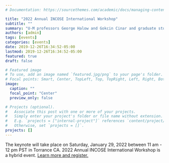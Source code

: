 ```yaml
---
# Documentation: https://sourcethemes.com/academic/docs/managing-content/

title: "2022 Annual INCOSE International Workshop"
subtitle: ""
summary: "U-M professors George Halow and Gokcin Cinar and graduate student Julia Weiss will give a keynote speech on the new undergraduate model-based systems engineering program at the University of Michigan."
authors: [admin]
tags: [events]
categories: [events]
date: 2019-12-26T16:34:52-05:00
lastmod: 2019-12-26T16:34:52-05:00
featured: true
draft: false

# Featured image
# To use, add an image named `featured.jpg/png` to your page's folder.
# Focal points: Smart, Center, TopLeft, Top, TopRight, Left, Right, BottomLeft, Bottom, BottomRight.
image:
  caption: ""
  focal_point: "Center"
  preview_only: false

# Projects (optional).
#   Associate this post with one or more of your projects.
#   Simply enter your project's folder or file name without extension.
#   E.g. `projects = ["internal-project"]` references `content/project/deep-learning/index.md`.
#   Otherwise, set `projects = []`.
projects: []
---
```


The keynote will take place on Saturday, January 29, 2022 between 11 am - 12 pm PST in Torrance CA. 2022 Annual INCOSE International Workshop is a hybrid event. [Learn more and register.](https://www.incose.org/iw2022)
